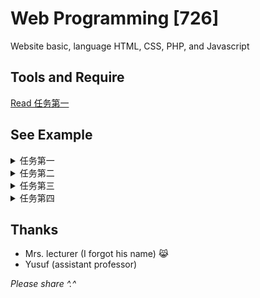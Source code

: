 # Web Programming [726]
Website basic, language HTML, CSS, PHP, and Javascript

## Tools and Require
[Read 任务第一](https://github.com/Dhn-nys/web1/tree/main/1.%20%E4%BB%BB%E5%8A%A1%E7%AC%AC%E4%B8%80)

## See Example
<details>
  <summary>任务第一</summary>
  <p>
  <ul>
    <li>Tools, Require, and alternative</li>
  </ul>
  </p>
</details>

<details>
  <summary>任务第二</summary>
  <p>
  <ul>
    <li>Examples of using HTML scripts</li>
    <li>Example of a script using HTML tags</li>
    <li>Example of Making Tables Using HTML</li>
    <li>Use of Cellpadding & Cellspacing</li>
    <li>Use of Colspan and Rowspan</li>
    <li>Task</li>
  </ul>
  </p>
</details>

<details>
  <summary>任务第三</summary>
  <p>
  <ul>
    <li>PHP script example</li>
    <li>Variable</li>
    <li>Data Type</li>
    <li>Example of a constant and comment</li>
    <li>Task</li>
  </ul>
  </p>
</details>

<details>
  <summary>任务第四</summary>
  <p>
  <ul>
    <li>Arithmetic Operators</li>
    <li>Operator Comparison</li>
    <li>Logical Operators</li>
    <li>String Operator</li>
    <li>Task</li>
  </ul>
  </p>
</details>

## Thanks
- Mrs. lecturer (I forgot his name) 😹 
- Yusuf (assistant professor)

<i>Please share ^.^</i>

